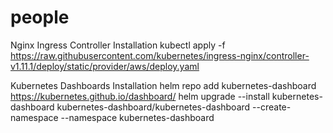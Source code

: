 # people

Nginx Ingress Controller Installation
kubectl apply -f https://raw.githubusercontent.com/kubernetes/ingress-nginx/controller-v1.11.1/deploy/static/provider/aws/deploy.yaml

Kubernetes Dashboards Installation
helm repo add kubernetes-dashboard https://kubernetes.github.io/dashboard/
helm upgrade --install kubernetes-dashboard kubernetes-dashboard/kubernetes-dashboard --create-namespace --namespace kubernetes-dashboard